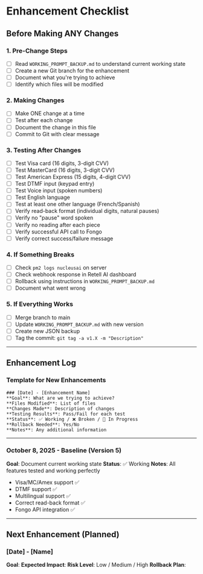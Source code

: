 # Enhancement Checklist
## Before Making ANY Changes

### 1. Pre-Change Steps
- [ ] Read `WORKING_PROMPT_BACKUP.md` to understand current working state
- [ ] Create a new Git branch for the enhancement
- [ ] Document what you're trying to achieve
- [ ] Identify which files will be modified

### 2. Making Changes
- [ ] Make ONE change at a time
- [ ] Test after each change
- [ ] Document the change in this file
- [ ] Commit to Git with clear message

### 3. Testing After Changes
- [ ] Test Visa card (16 digits, 3-digit CVV)
- [ ] Test MasterCard (16 digits, 3-digit CVV)
- [ ] Test American Express (15 digits, 4-digit CVV)
- [ ] Test DTMF input (keypad entry)
- [ ] Test Voice input (spoken numbers)
- [ ] Test English language
- [ ] Test at least one other language (French/Spanish)
- [ ] Verify read-back format (individual digits, natural pauses)
- [ ] Verify no "pause" word spoken
- [ ] Verify no reading after each piece
- [ ] Verify successful API call to Fongo
- [ ] Verify correct success/failure message

### 4. If Something Breaks
- [ ] Check `pm2 logs nucleusai` on server
- [ ] Check webhook response in Retell AI dashboard
- [ ] Rollback using instructions in `WORKING_PROMPT_BACKUP.md`
- [ ] Document what went wrong

### 5. If Everything Works
- [ ] Merge branch to main
- [ ] Update `WORKING_PROMPT_BACKUP.md` with new version
- [ ] Create new JSON backup
- [ ] Tag the commit: `git tag -a v1.X -m "Description"`

---

## Enhancement Log

### Template for New Enhancements
```
### [Date] - [Enhancement Name]
**Goal**: What are we trying to achieve?
**Files Modified**: List of files
**Changes Made**: Description of changes
**Testing Results**: Pass/Fail for each test
**Status**: ✅ Working / ❌ Broken / 🔄 In Progress
**Rollback Needed**: Yes/No
**Notes**: Any additional information
```

---

### October 8, 2025 - Baseline (Version 5)
**Goal**: Document current working state
**Status**: ✅ Working
**Notes**: All features tested and working perfectly
- Visa/MC/Amex support ✅
- DTMF support ✅
- Multilingual support ✅
- Correct read-back format ✅
- Fongo API integration ✅

---

## Next Enhancement (Planned)

### [Date] - [Name]
**Goal**: 
**Expected Impact**: 
**Risk Level**: Low / Medium / High
**Rollback Plan**: 


